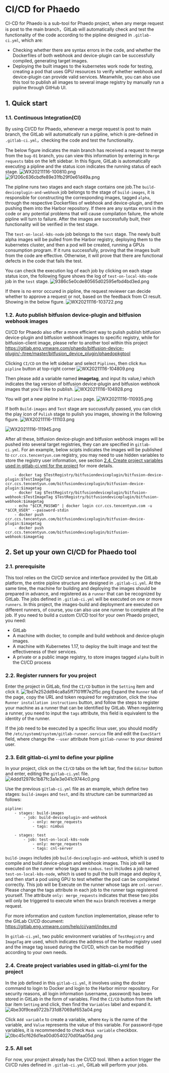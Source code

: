 # CI/CD for Phaedo
CI-CD for Phaedo is a sub-tool for Phaedo project, when any merge request is post to the main branch，GitLab will automatically check and test the functionality of the code according to the pipline designed in `.gitlab-ci.yml`, which are:
* Checking whether there are syntax errors in the code, and whether the Dockerfiles of both webhook and device-plugin can be successfully compiled, generating target images.
* Deploying the built images to the kubernetes work node for testing, creating a pod that uses GPU resources to verify whether webhook and device-plugin can provide valid services.
Meanwhile, you can also use this tool to publish all images to several image registry by manually run a pipline through GitHub UI.


## 1. Quick start
### 1.1. Continuous Integration(CI)
By using CI/CD for Phaedo, whenever a merge request is post to main branch, the GitLab will automatically run a pipline, which is pre-defined in `.gitlab-ci.yml`，checking the code and test the functionality.

The below figure indicates the main branch has received a request to merge from the `bug-01` branch, you can view this information by entering in `Merge requests` tabs on the left sidebar. In this figure, GitLab is automatically executing a pipline and the status icon indicates the running status of each stage. 
![WX20211116-100810.png](diagrams/figures/WX20211116-100810.png)
![91206c636cbdfe89e31fb29f0e61d49a.png](diagrams/figures/D22ED1B0-440B-4D8C-B6B4-25BD0354AD5A.png)

The pipline runs two stages and each stage contains one job.The `build-deviceplugin-and-webhook` job belongs to the stage of `build-images`, it is responsible for constructing the corresponding images, tagged `alpha`, through the respective Dockerfiles of webhook and device-plugin, and then pushing them into the Harbor repository. If there are any syntax errors in the code or any potential problems that will cause compilation failure, the whole pipline will turn to failure. After the images are successfully built, their functionality will be verified in the test stage.

The `test-on-local-k8s-node` job belongs to the `test` stage. The newly built alpha images will be pulled from the Harbor registry, deploying them to the kubernetes cluster, and then a pod will be created, running a GPUs consumption program. If it runs successfully, proving that the images built from the code are effective. Otherwise, it will prove that there are functional defects in the code that fails the test.

You can check the execution log of each job by clicking on each stage status icon, the following figure shows the log of `test-on-local-k8s-node` job in the `test` stage.
![9386c5e0cde80565d02595efbd4bd3ed.png](diagrams/figures/8DAA9275-40CE-4967-B438-3A2986BC9A4C.png)

If there is no error occured in pipline, the request reviewer can decide whether to approve a request or not, based on the feedback from CI result. Showing in the below figure.
![WX20211116-103722.png](diagrams/figures/WX20211116-103722.png)

### 1.2. Auto publish bitfusion device-plugin and bitfusion webhook images 
CI/CD for Phaedo also offer a more efficient way to pulish publish bitfusion device-plugin and bitfusion webhook images to specific registry, while for bitfusion-client image, please refer to another tool within this project <https://gitlab.eng.vmware.com/phaedo/bitfusion-device-plugin/-/tree/master/bitfusion_device_plugin/phaedopkgtool>

Clicking `CI/CD` on the left sidebar and select `Piplines`, then click `Run pipline` button at top-right corner
![WX20211116-104809.png](diagrams/figures/WX20211116-104809.png)

Then please add a variable named **imagetag**, and input its value,l which indicates the tag version of bitfusion device-plugin and bitfusion webhook images that you'd like to publish.
![WX20211116-104928.png](diagrams/figures/WX20211116-104928.png)

You will get a new pipline in `Piplines` page.
![WX20211116-110935.png](diagrams/figures/WX20211116-110935.png)

If both `Build-images` and `Test` stage are succussfully passed, you can click the play icon of `Pulish` stage to pulish you images, showing in the following figure.
![WX20211116-111103.png](diagrams/figures/WX20211116-111103.png)

![WX20211116-111945.png](diagrams/figures/WX20211116-111945.png)

After all these, bitfusion device-plugin and bitfusion webhook images will be pushed into several target registries, they can are specified in `gitlab-ci.yml`. For an example, below scipts indicates the images will be published to `ccr.ccs.tencentyun.com` registry, you may need to use hidden variables to store the registry user information, see section [2.4. Create project variables used in gitlab-ci.yml for the project](#24-create-project-variables-used-in-gitlab-ciyml-for-the-project) for more details.
```
    - docker tag $TestRegistry/bitfusiondeviceplugin/bitfusion-device-plugin:$TestImageTag ccr.ccs.tencentyun.com/bitfusiondeviceplugin/bitfusion-device-plugin:$imagetag
    - docker tag $TestRegistry/bitfusiondeviceplugin/bitfusion-webhook:$TestImageTag $TestRegistry/bitfusiondeviceplugin/bitfusion-webhook:$imagetag
    - echo "$CCR_PASSWD" | docker login ccr.ccs.tencentyun.com -u "$CCR_USER" --password-stdin
    - docker push ccr.ccs.tencentyun.com/bitfusiondeviceplugin/bitfusion-device-plugin:$imagetag
    - docker push ccr.ccs.tencentyun.com/bitfusiondeviceplugin/bitfusion-webhook:$imagetag
```
## 2. Set up your own CI/CD for Phaedo tool
### 2.1. prerequisite
This tool relies on the CI/CD service and interface provided by the GitLab platform, the entire pipline structure are designed in `.gitlab-ci.yml`. At the same time, the machine for building and deploying the images should be prepared in advance, and registered as a `runner` that can be recognized by GitLab. The jobs defined in `.gitlab-ci.yml` will be executed on one or more `runners`. In this project, the images-build and deployment are executed on different runners, of course, you can also use one runner to complete all the job. If you need to build a custom CI/CD tool for your own Phaedo project, you need:
* GitLab
* A machine with docker, to compile and build webhook and device-plugin images.
* A machine with Kubernetes 1.17, to deploy the built image and test the effectiveness of their services.
* A private or a public image registry, to store images tagged `alpha` built in the CI/CD process
### 2.2. Register runners for you project
Enter the project in GitLab, find the `CI/CD` button in the `Setting` item and click it.
![1bd7e252dd94ca8a5ff7101fff7e2f5c.png](diagrams/figures/9C8CA706-A3D5-4DC8-B516-57D9C260E943.png)
Expand the `Runner` tab of the page, copy the URL and token required for registration, click the `Show Runner installation instructions` button, and follow the steps to register your machine as a runner that can be identified by GitLab. When registering a runner, you need to input the `tags` attribute, this field is equivalent to the identity of the runner.


If the job need to be executed by a specific linux user, you should modify the `/etc/systemd/system/gitlab-runner.service` file and edit the `ExecStart` field, where change the `--user` attribute from `gitlab-runner` to your desired user.

### 2.3. Edit gitlab-ci.yml to define your pipline
In your project, click on the `CI/CD` tabs on the left bar, find the `Editor` button and enter, editing the `gitlab-ci.yml` file.
![4ddd12978c1b87fc3a1e3e041c9744c0.png](diagrams/figures/4485F866-EFB0-4017-A7E9-6791737A0389.png)

Use the previous `gitlab-ci.yml` file as an example, which define two stages: `build-images` and `test`, and its structure can be summarized as follows:
```
pipline:
    - stages: build-images
        - job: build-deviceplugin-and-webhook
            - only: merge_requests
            - tags: nimbus

    - stages: test
        - job: test-on-local-k8s-node
            - only: merge_requests
            - tags: cnl-server        
```


`build-images` includes job `build-deviceplugin-and-webhook`, which is used to compile and build device-plugin and webhook images. This job will be executed on the runner whose tags are `nimbus`. `test` includes a job named `test-on-local-k8s-node`, which is used to pull the built image and deploy it, and then start a pod using GPU to test whether the pod can be completed correctly. This job will be Execute on the runner whose tags are `cnl-server`. Please change the tags attribute in each job to the runner tags registered yourself. The attribute `only: merge_requests` indicates that these two jobs will only be triggered to execute when the `main` branch receives a merge request.

For more information and custom function implementation, please refer to the GitLab CI/CD document: <https://gitlab.eng.vmware.com/help/ci/yaml/index.md>

In `gitlab-ci.yml`, two public environment variables of `TestRegistry` and `ImageTag` are used, which indicates the address of the Harbor registry used and the image tag issued during the CI/CD, which can be modified according to your own needs.

### 2.4. Create project variables used in gitlab-ci.yml for the project
In the job defined in this `gitlab-ci.yml`, it involves using the docker command to login to Docker and login to the Harbor mirror repository. For security reasons, all login information (username, password) has been stored in GitLab in the form of variables. Find the `CI/CD` button from the left bar item `Setting` and click, then find the `Variables` label and expand it.
![4be30f9cea9722b731d87069af653a04.png](diagrams/figures/25CE4995-68C9-4618-926E-0BBBB7215B80.png)

Click `Add variable` to create a variable, where `Key` is the name of the variable, and `Value` represents the value of this variable. For password-type variables, it is recommended to check `Mask variable` checkbox.
![0bc45cf626d1ea00d0540270d0faa05d.png](diagrams/figures/496F36CD-E4A2-42B2-A1CD-E9ADA92A75CD.png)

### 2.5. All set
For now, your project already has the CI/CD tool. When a action trigger the CI/CD rules defined in `.gitlab-ci.yml`, GitLab will perform your jobs.



